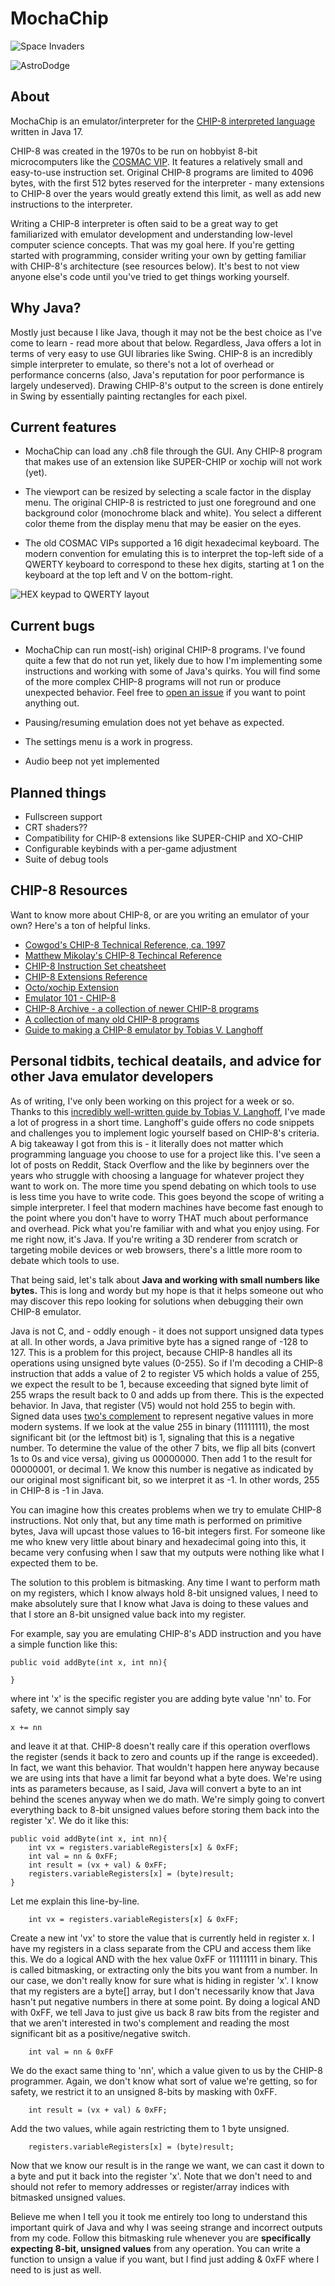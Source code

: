 # MochaChip

![Space Invaders](assets/screen1.png)

![AstroDodge](assets/screen2.png)

## About

MochaChip is an emulator/interpreter for the [CHIP-8 interpreted language](https://en.wikipedia.org/wiki/CHIP-8) written
in Java 17.

CHIP-8 was created in the 1970s to be run on hobbyist 8-bit microcomputers like
the [COSMAC VIP](https://en.wikipedia.org/wiki/COSMAC_VIP). It features a relatively
small and easy-to-use instruction set. Original CHIP-8 programs are limited to 4096 bytes, with the first 512 bytes
reserved
for the interpreter - many extensions to CHIP-8 over the years would greatly extend this limit, as well as add new
instructions
to the interpreter.

Writing a CHIP-8 interpreter is often said to be a great way to get familiarized with emulator development and
understanding low-level computer science concepts. That was my goal here. If you're getting started with programming,
consider writing your own by getting familiar with CHIP-8's architecture (see resources below). It's best to not view anyone else's code until
you've tried to get things working yourself.

## Why Java?

Mostly just because I like Java, though it may not be the best choice as I've come to learn - read more about that
below.
Regardless, Java offers a lot in terms of very easy to use GUI libraries like Swing. CHIP-8 is an incredibly simple
interpreter
to emulate, so there's not a lot of overhead or performance concerns (also, Java's reputation for poor performance is
largely undeserved).
Drawing CHIP-8's output to the screen is done entirely in Swing by essentially painting rectangles for each pixel.

## Current features

- MochaChip can load any .ch8 file through the GUI. Any CHIP-8 program that makes use of an extension like SUPER-CHIP or
  xochip will not work (yet).

- The viewport can be resized by selecting a scale factor in the display menu. The original CHIP-8 is restricted to just
  one foreground and one background color (monochrome black and white). You select a different color theme from the
  display
  menu that may be easier on the eyes.

- The old COSMAC VIPs supported a 16 digit hexadecimal keyboard. The modern convention for emulating this is to
  interpret the top-left
  side of a QWERTY keyboard to correspond to these hex digits, starting at 1 on the keyboard at the top left and V on
  the bottom-right.

![HEX keypad to QWERTY layout](assets/keypad.gif)

## Current bugs

- MochaChip can run most(-ish) original CHIP-8 programs. I've found quite a few that do not run yet, likely due to how
  I'm implementing some instructions and working with some of Java's quirks. You will find some of the more complex
  CHIP-8 programs will not run or produce unexpected behavior. Feel free
  to [open an issue](https://github.com/VinceIP/MochaChip/issues)
  if you want to point anything out.

- Pausing/resuming emulation does not yet behave as expected.

- The settings menu is a work in progress.
- Audio beep not yet implemented

## Planned things

- Fullscreen support
- CRT shaders??
- Compatibility for CHIP-8 extensions like SUPER-CHIP and XO-CHIP
- Configurable keybinds with a per-game adjustment
- Suite of debug tools

## CHIP-8 Resources

Want to know more about CHIP-8, or are you writing an emulator of your own? Here's a ton of helpful links.

- [Cowgod's CHIP-8 Technical Reference, ca. 1997](http://devernay.free.fr/hacks/chip8/C8TECH10.HTM)
- [Matthew Mikolay's CHIP-8 Techincal Reference](https://github.com/mattmikolay/chip-8/wiki/CHIP%E2%80%908-Technical-Reference)
- [CHIP-8 Instruction Set cheatsheet](https://johnearnest.github.io/Octo/docs/chip8ref.pdf)
- [CHIP-8 Extensions Reference](https://github.com/mattmikolay/chip-8/wiki/CHIP%E2%80%908-Extensions-Reference)
- [Octo/xochip Extension](https://johnearnest.github.io/Octo/docs/XO-ChipSpecification.html)
- [Emulator 101 - CHIP-8](http://www.emulator101.com/introduction-to-chip-8.html)
- [CHIP-8 Archive - a collection of newer CHIP-8 programs](https://johnearnest.github.io/chip8Archive/)
- [A collection of many old CHIP-8 programs](https://github.com/kripod/chip8-roms)
- [Guide to making a CHIP-8 emulator by Tobias V. Langhoff](https://tobiasvl.github.io/blog/write-a-chip-8-emulator/)

## Personal tidbits, techical deatails, and advice for other Java emulator developers

As of writing, I've only been working on this project for a week or so. Thanks to this [incredibly well-written
guide by Tobias V. Langhoff](https://tobiasvl.github.io/blog/write-a-chip-8-emulator/), I've made a lot of progress in
a short time. Langhoff's guide offers no code snippets and challenges you to implement logic yourself based on
CHIP-8's criteria. A big takeaway I got from this is - it literally does not matter which programming language you choose
to use for a project like this. I've seen a lot of posts on Reddit, Stack Overflow and the like by beginners over the years
who struggle with choosing a language for whatever project they want to work on. The more time you spend debating on which
tools to use is less time you have to write code. This goes beyond the scope of writing a simple interpreter. I feel that
modern machines have become fast enough to the point where you don't have to worry THAT much about performance and overhead.
Pick what you're familiar with and what you enjoy using. For me right now, it's Java. If you're writing a 3D renderer from
scratch or targeting mobile devices or web browsers, there's a little more room to debate which tools to use.

That being said, let's talk about **Java and working with small numbers like bytes.** This is long and wordy but my hope
is that it helps someone out who may discover this repo looking for solutions when debugging their own CHIP-8 emulator.

Java is not C, and - oddly enough - it does not support unsigned data types at all. In other words, a Java primitive byte
has a signed range of -128 to 127. This is a problem for this project, because CHIP-8 handles all its operations using
unsigned byte values (0-255). So if I'm decoding a CHIP-8 instruction that adds a value of 2 to register V5 which holds
a value of 255, we expect the result to be 1, because exceeding that signed byte limit of 255 wraps the result back to
0 and adds up from there. This is the expected behavior. In Java, that register (V5) would not hold 255 to begin with.
Signed data uses [two's complement](https://en.wikipedia.org/wiki/Two%27s_complement) to represent negative values in
more modern systems. If we look at the value 255 in binary (11111111), the most significant bit (or the leftmost bit)
is 1, signaling that this is a negative number. To determine the value of the other 7 bits, we flip all bits (convert
1s to 0s and vice versa), giving us 00000000. Then add 1 to the result for 00000001, or decimal 1. We know this number
is negative as indicated by our original most significant bit, so we interpret it as -1. In other words, 255 in CHIP-8
is -1 in Java.

You can imagine how this creates problems when we try to emulate CHIP-8 instructions. Not only that, but any time
math is performed on primitive bytes, Java will upcast those values to 16-bit integers first. For someone like me who
knew very little about binary and hexadecimal going into this, it became very confusing when I saw that my outputs
were nothing like what I expected them to be.

The solution to this problem is bitmasking. Any time I want to perform math on my registers, which I know always hold
8-bit unsigned values, I need to make absolutely sure that I know what Java is doing to these values and that I store
an 8-bit unsigned value back into my register.

For example, say you are emulating CHIP-8's ADD instruction and you have a simple function like this:
```
public void addByte(int x, int nn){

}
```
where int 'x' is the specific register you are adding byte value 'nn' to. For safety, we cannot simply say
```
x += nn
```

and leave it at that. CHIP-8 doesn't really care if this operation overflows the register (sends it back to zero
and counts up if the range is exceeded). In fact, we want this behavior. That wouldn't happen here anyway because
we are using ints that have a limit far beyond what a byte does. We're using ints as parameters because, as I said,
Java will convert a byte to an int behind the scenes anyway when we do math. We're simply going to convert everything
back to 8-bit unsigned values before storing them back into the register 'x'. We do it like this:
```
public void addByte(int x, int nn){
    int vx = registers.variableRegisters[x] & 0xFF;
    int val = nn & 0xFF;
    int result = (vx + val) & 0xFF;
    registers.variableRegisters[x] = (byte)result;
}
```

Let me explain this line-by-line.

```
    int vx = registers.variableRegisters[x] & 0xFF;
```

Create a new int 'vx' to store the value that is currently held in register x. I have my registers in a class separate
from the CPU and access them like this. We do a logical AND with the hex value 0xFF or 11111111 in binary. This is called
bitmasking, or extracting only the bits you want from a number. In our case, we don't really know for sure what is
hiding in register 'x'. I know that my registers are a byte[] array, but I don't necessarily know that Java hasn't put
negative numbers in there at some point. By doing a logical AND with 0xFF, we tell Java to just give us back 8 raw
bits from the register and that we aren't interested in two's complement and reading the most significant bit as
a positive/negative switch.

```
    int val = nn & 0xFF
```

We do the exact same thing to 'nn', which a value given to us by the CHIP-8 programmer. Again, we don't know what sort
of value we're getting, so for safety, we restrict it to an unsigned 8-bits by masking with 0xFF.

```
    int result = (vx + val) & 0xFF;
```

Add the two values, while again restricting them to 1 byte unsigned.

```
    registers.variableRegisters[x] = (byte)result;
```

Now that we know our result is in the range we want, we can cast it down to a byte and put it back into the register 'x'.
Note that we don't need to and should not refer to memory addresses or register/array indices with bitmasked unsigned values.

Believe me when I tell you it took me entirely too long to understand this important quirk of Java and why I was seeing
strange and incorrect outputs from my code. Follow this bitmasking rule whenever you are **specifically expecting 8-bit,
unsigned values** from any operation. You can write a function to unsign a value if you want, but I find just adding 
& 0xFF where I need to is just as well.